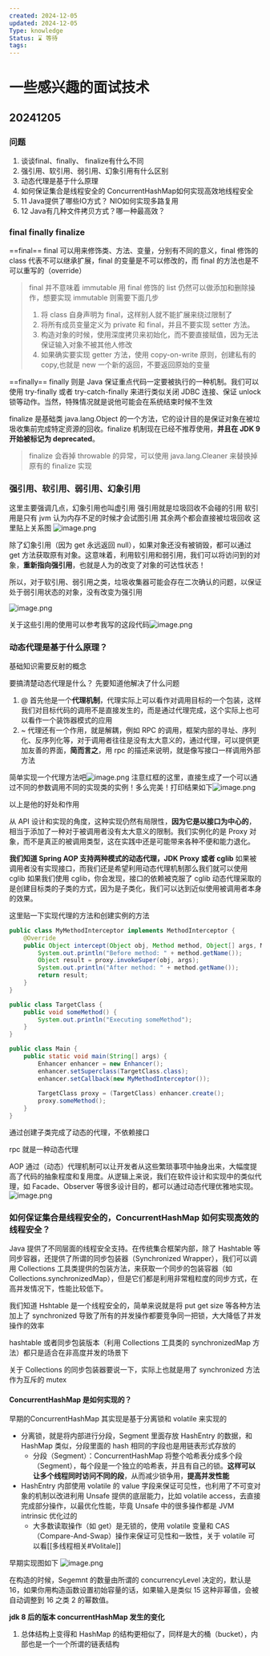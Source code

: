 ```yaml
---
created: 2024-12-05
updated: 2024-12-05
Type: knowledge
Status: ⌛️ 等待
tags:
---
```

# 一些感兴趣的面试技术

## 20241205 

### 问题

 1. 谈谈final、finally、 finalize有什么不同
 2.  强引用、软引用、弱引用、幻象引用有什么区别
 3.  动态代理是基于什么原理
 4. 如何保证集合是线程安全的 ConcurrentHashMap如何实现高效地线程安全
 5. 11 Java提供了哪些IO方式？ NIO如何实现多路复用
 6. 12 Java有几种文件拷贝方式？哪一种最高效？
### final finally finalize

==final==
final 可以用来修饰类、方法、变量，分别有不同的意义，final 修饰的 class 代表不可以继承扩展，final 的变量是不可以修改的，而 final 的方法也是不可以重写的（override）
>final 并不意味着 immutable 用 final 修饰的 list 仍然可以做添加和删除操作，想要实现 immutable 则需要下面几步
>1. 将 class 自身声明为 final，这样别人就不能扩展来绕过限制了
>2. 将所有成员变量定义为 private 和 final，并且不要实现 setter 方法。
>3. 构造对象的时候，使用深度拷贝来初始化，而不要直接赋值，因为无法保证输入对象不被其他人修改
>4. 如果确实要实现 getter 方法，使用 copy-on-write 原则，创建私有的 copy,也就是 new 一个新的返回，不要返回原始的变量

==finally==
finally 则是 Java 保证重点代码一定要被执行的一种机制。我们可以使用 try-finally 或者 try-catch-finally 来进行类似关闭 JDBC 连接、保证 unlock 锁等动作。当然，特殊情况就是说他可能会在系统结束时候不生效

finalize 是基础类 java.lang.Object 的一个方法，它的设计目的是保证对象在被垃圾收集前完成特定资源的回收。finalize 机制现在已经不推荐使用，**并且在 JDK 9 开始被标记为 deprecated**。
>finalize 会吞掉 throwable 的异常，可以使用 java.lang.Cleaner 来替换掉原有的 finalize 实现


###  强引用、软引用、弱引用、幻象引用

这里主要强调几点，幻象引用也叫虚引用
强引用就是垃圾回收不会碰的引用
软引用是只有 jvm 认为内存不足的时候才会试图引用
其余两个都会直接被垃圾回收
这里贴上关系图
![image.png](https://obsidian-pic-1317906728.cos.ap-nanjing.myqcloud.com/obsidian/20241206000106.png)


除了幻象引用（因为 get 永远返回 null），如果对象还没有被销毁，都可以通过 get 方法获取原有对象。这意味着，利用软引用和弱引用，我们可以将访问到的对象，**重新指向强引用**，也就是人为的改变了对象的可达性状态！

所以，对于软引用、弱引用之类，垃圾收集器可能会存在二次确认的问题，以保证处于弱引用状态的对象，没有改变为强引用

![image.png](https://obsidian-pic-1317906728.cos.ap-nanjing.myqcloud.com/obsidian/20241206001735.png)

关于这些引用的使用可以参考我写的这段代码![image.png](https://obsidian-pic-1317906728.cos.ap-nanjing.myqcloud.com/obsidian/20241206001946.png)


### 动态代理是基于什么原理？
基础知识需要反射的概念

要搞清楚动态代理是什么？
先要知道他解决了什么问题

1. @ 首先他是一个**代理机制**，代理实际上可以看作对调用目标的一个包装，这样我们对目标代码的调用不是直接发生的，而是通过代理完成，这个实际上也可以看作一个装饰器模式的应用
2. ~ 代理还有一个作用，就是解耦，例如 RPC 的调用，框架内部的寻址、序列化、反序列化等，对于调用者往往是没有太大意义的，通过代理，可以提供更加友善的界面，**简而言之**，用 rpc 的描述来说明，就是像写接口一样调用外部方法


简单实现一个代理方法吧![image.png](https://obsidian-pic-1317906728.cos.ap-nanjing.myqcloud.com/obsidian/20241206004610.png)
注意红框的这里，直接生成了一个可以通过不同的参数调用不同的实现类的实例！多么完美！打印结果如下![image.png](https://obsidian-pic-1317906728.cos.ap-nanjing.myqcloud.com/obsidian/20241206004748.png)

以上是他的好处和作用

从 API 设计和实现的角度，这种实现仍然有局限性，**因为它是以接口为中心的**，相当于添加了一种对于被调用者没有太大意义的限制。我们实例化的是 Proxy 对象，而不是真正的被调用类型，这在实践中还是可能带来各种不便和能力退化。

**我们知道 Spring AOP 支持两种模式的动态代理，JDK Proxy 或者 cglib**
如果被调用者没有实现接口，而我们还是希望利用动态代理机制那么我们就可以使用 cglib
如果我们使用 cglib，你会发现，接口的依赖被克服了
cglib 动态代理采取的是创建目标类的子类的方式，因为是子类化，我们可以达到近似使用被调用者本身的效果。

这里贴一下实现代理的方法和创建实例的方法
```java
public class MyMethodInterceptor implements MethodInterceptor {  
    @Override  
    public Object intercept(Object obj, Method method, Object[] args, MethodProxy proxy) throws Throwable {  
        System.out.println("Before method: " + method.getName());  
        Object result = proxy.invokeSuper(obj, args);  
        System.out.println("After method: " + method.getName());  
        return result;  
    }  
}

public class TargetClass {  
    public void someMethod() {  
        System.out.println("Executing someMethod");  
    }  
}

public class Main {  
    public static void main(String[] args) {  
        Enhancer enhancer = new Enhancer();  
        enhancer.setSuperclass(TargetClass.class);  
        enhancer.setCallback(new MyMethodInterceptor());  
  
        TargetClass proxy = (TargetClass) enhancer.create();  
        proxy.someMethod();  
    }  
}

```

通过创建子类完成了动态的代理，不依赖接口

rpc 就是一种动态代理

AOP 通过（动态）代理机制可以让开发者从这些繁琐事项中抽身出来，大幅度提高了代码的抽象程度和复用度。从逻辑上来说，我们在软件设计和实现中的类似代理，如 Facade、Observer 等很多设计目的，都可以通过动态代理优雅地实现。![image.png](https://obsidian-pic-1317906728.cos.ap-nanjing.myqcloud.com/obsidian/20241207001940.png)

### 如何保证集合是线程安全的，ConcurrentHashMap 如何实现高效的线程安全？

Java 提供了不同层面的线程安全支持。在传统集合框架内部，除了 Hashtable 等同步容器，还提供了所谓的同步包装器（Synchronized Wrapper），我们可以调用 Collections 工具类提供的包装方法，来获取一个同步的包装容器（如 Collections.synchronizedMap），但是它们都是利用非常粗粒度的同步方式，在高并发情况下，性能比较低下。

我们知道 Hshtable 是一个线程安全的，简单来说就是将 put get size 等各种方法加上了 synchronized 导致了所有的并发操作都要竞争同一把锁，大大降低了并发操作的效率

hashtable 或者同步包装版本（利用 Collections 工具类的 synchronizedMap 方法）都只是适合在非高度并发的场景下

关于 Collections 的同步包装器要说一下，实际上也就是用了 synchronized 方法作为互斥的 mutex


#### ConcurrentHashMap 是如何实现的？

早期的ConcurrentHashMap 其实现是基于分离锁和 volatile 来实现的
- 分离锁，就是将内部进行分段，Segment 里面存放 HashEntry 的数据，和 HashMap 类似，分段里面的 hash 相同的字段也是用链表形式存放的
	- 分段（Segment）：ConcurrentHashMap 将整个哈希表分成多个段（Segment），每个段是一个独立的哈希表，并且有自己的锁。**这样可以让多个线程同时访问不同的段**，从而减少锁争用，**提高并发性能**
- HashEntry 内部使用 volatile 的 value 字段来保证可见性，也利用了不可变对象的机制以改进利用 Unsafe 提供的底层能力，比如 volatile access，去直接完成部分操作，以最优化性能，毕竟 Unsafe 中的很多操作都是 JVM intrinsic 优化过的
	-  大多数读取操作（如 get）是无锁的，使用 volatile 变量和 CAS（Compare-And-Swap）操作来保证可见性和一致性，关于 volatile 可以看[[多线程相关#Volitale]]

早期实现图如下
![image.png](https://obsidian-pic-1317906728.cos.ap-nanjing.myqcloud.com/obsidian/20241207004111.png)

在构造的时候，Segemnt 的数量由所谓的 concurrencyLevel 决定的，默认是 16，如果你用构造函数设置初始容量的话，如果输入是类似 15 这种非幂值，会被自动调整到 16 之类 2 的幂数值。

**jdk 8 后的版本 concurrentHashMap 发生的变化**

1. 总体结构上变得和 HashMap 的结构更相似了，同样是大的桶（bucket），内部也是一个一个所谓的链表结构
